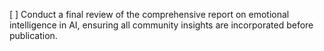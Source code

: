 [ ] Conduct a final review of the comprehensive report on emotional intelligence in AI, ensuring all community insights are incorporated before publication.